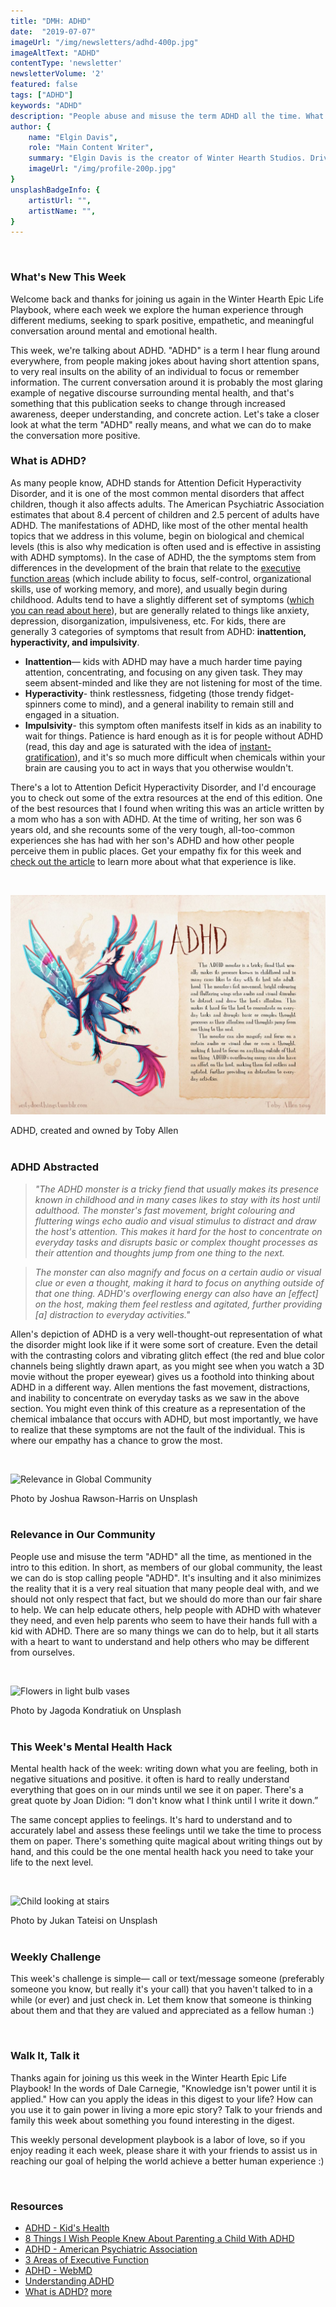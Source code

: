 ```yaml
---
title: "DMH: ADHD"
date:  "2019-07-07"
imageUrl: "/img/newsletters/adhd-400p.jpg"
imageAltText: "ADHD"
contentType: 'newsletter'
newsletterVolume: '2'
featured: false
tags: ["ADHD"]
keywords: "ADHD"
description: "People abuse and misuse the term ADHD all the time. What is it, and what do you need to know about it?"
author: {
    name: "Elgin Davis",
    role: "Main Content Writer",
    summary: "Elgin Davis is the creator of Winter Hearth Studios. Driven by a passionate spirit and boundless curiosity, Davis' work seeks to explore the depths of humanity and what it might look like to live a hyper-meaningful existence here on earth.",
    imageUrl: "/img/profile-200p.jpg" 
}
unsplashBadgeInfo: {
    artistUrl: "",
    artistName: "",
}
---
```


<br>

### What's New This Week
Welcome back and thanks for joining us again in the Winter Hearth Epic Life Playbook, where each week we explore the human experience through different mediums, seeking to spark positive, empathetic, and meaningful conversation around mental and emotional health.

This week, we're talking about ADHD. "ADHD" is a term I hear flung around everywhere, from people making jokes about having short attention spans, to very real insults on the ability of an individual to focus or remember information. The current conversation around it is probably the most glaring example of negative discourse surrounding mental health, and that's something that this publication seeks to change through increased awareness, deeper understanding, and concrete action. Let's take a closer look at what the term "ADHD" really means, and what we can do to make the conversation more positive.

### What is ADHD?
 
As many people know, ADHD stands for Attention Deficit Hyperactivity Disorder, and it is one of the most common mental disorders that affect children, though it also affects adults. The American Psychiatric Association estimates that about 8.4 percent of children and 2.5 percent of adults have ADHD. The manifestations of ADHD, like most of the other mental health topics that we address in this volume, begin on biological and chemical levels (this is also why medication is often used and is effective in assisting with ADHD symptoms). In the case of ADHD, the the symptoms stem from differences in the development of the brain that relate to the [executive function areas](https://www.understood.org/en/learning-attention-issues/child-learning-disabilities/executive-functioning-issues/3-areas-of-executive-function) (which include ability to focus, self-control, organizational skills, use of working memory, and more), and usually begin during childhood. Adults tend to have a slightly different set of symptoms ([which you can read about here](https://www.webmd.com/add-adhd/childhood-adhd/attention-deficit-hyperactivity-disorder-adhd#1)), but are generally related to things like anxiety, depression, disorganization, impulsiveness, etc. For kids, there are generally 3 categories of symptoms that result from ADHD: **inattention, hyperactivity, and impulsivity**. 

- **Inattention**— kids with ADHD may have a much harder time paying attention, concentrating, and focusing on any given task. They may seem absent-minded and like they are not listening for most of the time.
- **Hyperactivity**- think restlessness, fidgeting (those trendy fidget-spinners come to mind), and a general inability to remain still and engaged in a situation.
- **Impulsivity**- this symptom often manifests itself in kids as an inability to wait for things. Patience is hard enough as it is for people without ADHD (read, this day and age is saturated with the idea of [instant-gratification](https://positivepsychology.com/instant-gratification/)), and it's so much more difficult when chemicals within your brain are causing you to act in ways that you otherwise wouldn't.  

There's a lot to Attention Deficit Hyperactivity Disorder, and I'd encourage you to check out some of the extra resources at the end of this edition. One of the best resources that I found when writing this was an article written by a mom who has a son with ADHD. At the time of writing, her son was 6 years old, and she recounts some of the very tough, all-too-common experiences she has had with her son's ADHD and how other people perceive them in public places. Get your empathy fix for this week and [check out the article](https://www.understood.org/en/community-events/blogs/what-i-wish-id-known-sooner/2016/10/20/8-things-i-wish-people-knew-about-parenting-a-child-with-adhd) to learn more about what that experience is like.
 

<br />

![ADHD, created and owned by Toby Allen](/img/newsletters/adhd.jpg)

<div class="photo-credit"> 
    ADHD, created and owned by Toby Allen
</div>

<br /> 

### ADHD Abstracted
 
> *"The ADHD monster is a tricky fiend that usually makes its presence known in childhood and in many cases likes to stay with its host until adulthood. The monster's fast movement, bright colouring and fluttering wings echo audio and visual stimulus to distract and draw the host's attention. This makes it hard for the host to concentrate on everyday tasks and disrupts basic or complex thought processes as their attention and thoughts jump from one thing to the next.*

> *The monster can also magnify and focus on a certain audio or visual clue or even a thought, making it hard to focus on anything outside of that one thing. ADHD's overflowing energy can also have an [effect] on the host, making them feel restless and agitated, further providing [a] distraction to everyday activities."*

Allen's depiction of ADHD is a very well-thought-out representation of what the disorder might look like if it were some sort of creature. Even the detail with the contrasting colors and vibrating glitch effect (the red and blue color channels being slightly drawn apart, as you might see when you watch a 3D movie without the proper eyewear) gives us a foothold into thinking about ADHD in a different way. Allen mentions the fast movement, distractions, and inability to concentrate on everyday tasks as we saw in the above section. You might even think of this creature as a representation of the chemical imbalance that occurs with ADHD, but most importantly, we have to realize that these symptoms are not the fault of the individual. This is where our empathy has a chance to grow the most.

<br />

![Relevance in Global Community](https://gallery.mailchimp.com/82935dc1a750f772912d12316/images/39d07f89-892f-4bd5-b120-0f8b55e6630c.jpg)
<div class="photo-credit"> 
    Photo by Joshua Rawson-Harris on Unsplash
</div>

<br />  

### Relevance in Our Community


People use and misuse the term "ADHD" all the time, as mentioned in the intro to this edition. In short, as members of our global community, the least we can do is stop calling people "ADHD". It's insulting and it also minimizes the reality that it is a very real situation that many people deal with, and we should not only respect that fact, but we should do more than our fair share to help. We can help educate others, help people with ADHD with whatever they need, and even help parents who seem to have their hands full with a kid with ADHD. There are so many things we can do to help, but it all starts with a heart to want to understand and help others who may be different from ourselves.


<br />

![Flowers in light bulb vases](https://gallery.mailchimp.com/82935dc1a750f772912d12316/images/6811f08f-be0d-4024-a560-2682542e9943.jpg)
<div class="photo-credit"> 
    Photo by Jagoda Kondratiuk on Unsplash  
</div>
<br />

### This Week's Mental Health Hack

Mental health hack of the week: writing down what you are feeling, both in negative situations and positive. it often is hard to really understand everything that goes on in our minds until we see it on paper. There's a great quote by Joan Didion: “I don't know what I think until I write it down.”

The same concept applies to feelings. It's hard to understand and to accurately label and assess these feelings until we take the time to process them on paper. There's something quite magical about writing things out by hand, and this could be the one mental health hack you need to take your life to the next level.
 

 

<br />

![Child looking at stairs](https://gallery.mailchimp.com/82935dc1a750f772912d12316/images/f1cb78de-9b26-4bbf-80de-b64f00028e4c.jpg)

<div class="photo-credit"> 
    Photo by Jukan Tateisi on Unsplash
</div>

<br />  

### Weekly Challenge

This week's challenge is simple— call or text/message someone (preferably someone you know, but really it's your call) that you haven't talked to in a while (or ever) and just check in. Let them know that someone is thinking about them and that they are valued and appreciated as a fellow human :)
 
<br>

### Walk It, Talk it

Thanks again for joining us this week in the Winter Hearth Epic Life Playbook! In the words of Dale Carnegie, "Knowledge isn't power until it is applied." How can you apply the ideas in this digest to your life? How can you use it to gain power in living a more epic story? Talk to your friends and family this week about something you found interesting in the digest.


This weekly personal development playbook is a labor of love, so if you enjoy reading it each week, please share it with your friends to assist us in reaching our goal of helping the world achieve a better human experience :)

<br>

### Resources
- [ADHD - Kid's Health](https://kidshealth.org/en/parents/adhd.html)
- [8 Things I Wish People Knew About Parenting a Child With ADHD](https://www.understood.org/en/community-events/blogs/what-i-wish-id-known-sooner/2016/10/20/8-things-i-wish-people-knew-about-parenting-a-child-with-adhd)
- [ADHD - American Psychiatric Association](https://www.psychiatry.org/patients-families/adhd/what-is-adhd)
- [3 Areas of Executive Function](https://www.understood.org/en/learning-attention-issues/child-learning-disabilities/executive-functioning-issues/3-areas-of-executive-function)
- [ADHD - WebMD](https://www.webmd.com/add-adhd/childhood-adhd/attention-deficit-hyperactivity-disorder-adhd#1)
- [Understanding ADHD](https://www.understood.org/en/learning-attention-issues/child-learning-disabilities/add-adhd/understanding-adhd)
- [What is ADHD?](https://www.aacap.org/aacap/families_and_youth/resource_centers/adhd_resource_center/adhd_a_guide_for_families/What_is_ADHD.aspx) [more](https://www.cdc.gov/ncbddd/adhd/facts.html)

